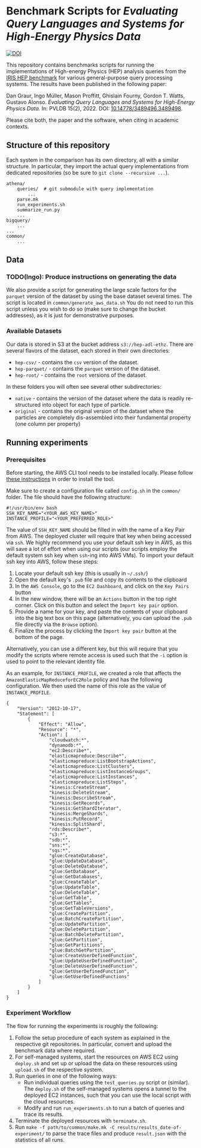 # Benchmark Scripts for *Evaluating Query Languages and Systems for High-Energy Physics Data*

[![DOI](https://zenodo.org/badge/DOI/10.5281/zenodo.5569049.svg)](https://doi.org/10.5281/zenodo.5569049)

This repository contains benchmarks scripts for running the implementations of High-energy Physics (HEP) analysis queries from the [IRIS HEP benchmark](https://github.com/iris-hep/adl-benchmarks-index) for various general-purpose query processing systems. The results have been published in the following paper:

Dan Graur, Ingo Müller, Mason Proffitt, Ghislain Fourny, Gordon T. Watts, Gustavo Alonso.
*Evaluating Query Languages and Systems for High-Energy Physics Data.*
In: PVLDB 15(2), 2022.
DOI: [10.14778/3489496.3489498](https://doi.org/10.14778/3489496.3489498).

Please cite both, the paper and the software, when citing in academic contexts.

## Structure of this repository

Each system in the comparison has its own directory, all with a similar structure. In particular, they import the actual query implementations from dedicated repositories (so be sure to `git clone --recursive ...`).

```
athena/
    queries/  # git submodule with query implementation
        ...
    parse.mk
    run_experiments.sh
    summarize_run.py
    ...
bigquery/
    ...
...
common/
    ...
```

## Data

### TODO(Ingo): Produce instructions on generating the data

We also provide a script for generating the large scale factors for the `parquet` version of the dataset by using the base dataset several times. The script is located in `common/generate_aws_data.sh` You do not need to run this script unless you wish to do so (make sure to change the bucket addresses), as it is just for demonstrative purposes. 

### Available Datasets 

Our data is stored in S3 at the bucket address `s3://hep-adl-ethz`. There are several flavors of the dataset, each stored in their own directories:

* `hep-csv/` - contains the `csv` version of the dataset.
* `hep-parquet/` - contains the `parquet` version of the dataset.
* `hep-root/` - contains the `root` versions of the dataset.

In these folders you will often see several other subdirectories:

* `native` - contains the version of the dataset where the data is readily re-structured into object for each type of particle.
* `original` - contains the original version of the dataset where the particles are completely dis-assembled into their fundamental property (one column per property)

## Running experiments

### Prerequisites

Before starting, the AWS CLI tool needs to be installed locally. Please follow [these instructions](https://docs.aws.amazon.com/cli/latest/userguide/getting-started-install.html) in order to install the tool. 

Make sure to create a configuration file called `config.sh` in the `common/` folder. The file should have the following structure:

```
#!/usr/bin/env bash
SSH_KEY_NAME="<YOUR_AWS_KEY_NAME>"
INSTANCE_PROFILE="<YOUR_PREFERRED_ROLE>"
```

The value of `SSH_KEY_NAME` should be filled in with the name of a Key Pair from AWS. The deployed cluster will require that key when being accessed via `ssh`. We highly recommend you use your default ssh key in AWS, as this will save a lot of effort when using our scripts (our scripts employ the default system ssh key when `ssh`-ing into AWS VMs). To import your default ssh key into AWS, follow these steps:

1. Locate your default ssh key (this is usually in `~/.ssh/`)
1. Open the default key's `.pub` file and copy its contents to the clipboard
1. In the `AWS Console`, go to the `EC2 Dashboard`, and click on the `Key Pairs` button
1. In the new window, there will be an `Actions` button in the top right corner. Click on this button and select the `Import key pair` option.
1. Provide a name for your key, and paste the contents of your clipboard into the big text box on this page (alternatively, you can upload the `.pub` file directly via the `Browse` option).
1. Finalize the process by clicking the `Import key pair` button at the bottom of the page. 

Alternatively, you can use a different key, but this will require that you modify the scripts where remote access is used such that the `-i` option is used to point to the relevant identity file. 

As an example, for `INSTANCE_PROFILE`, we created a role that affects the `AmazonElasticMapReduceforEC2Role` policy and has the following configuration. We then used the name of this role as the value of `INSTANCE_PROFILE`. 

```
{
    "Version": "2012-10-17",
    "Statement": [
        {
            "Effect": "Allow",
            "Resource": "*",
            "Action": [
                "cloudwatch:*",
                "dynamodb:*",
                "ec2:Describe*",
                "elasticmapreduce:Describe*",
                "elasticmapreduce:ListBootstrapActions",
                "elasticmapreduce:ListClusters",
                "elasticmapreduce:ListInstanceGroups",
                "elasticmapreduce:ListInstances",
                "elasticmapreduce:ListSteps",
                "kinesis:CreateStream",
                "kinesis:DeleteStream",
                "kinesis:DescribeStream",
                "kinesis:GetRecords",
                "kinesis:GetShardIterator",
                "kinesis:MergeShards",
                "kinesis:PutRecord",
                "kinesis:SplitShard",
                "rds:Describe*",
                "s3:*",
                "sdb:*",
                "sns:*",
                "sqs:*",
                "glue:CreateDatabase",
                "glue:UpdateDatabase",
                "glue:DeleteDatabase",
                "glue:GetDatabase",
                "glue:GetDatabases",
                "glue:CreateTable",
                "glue:UpdateTable",
                "glue:DeleteTable",
                "glue:GetTable",
                "glue:GetTables",
                "glue:GetTableVersions",
                "glue:CreatePartition",
                "glue:BatchCreatePartition",
                "glue:UpdatePartition",
                "glue:DeletePartition",
                "glue:BatchDeletePartition",
                "glue:GetPartition",
                "glue:GetPartitions",
                "glue:BatchGetPartition",
                "glue:CreateUserDefinedFunction",
                "glue:UpdateUserDefinedFunction",
                "glue:DeleteUserDefinedFunction",
                "glue:GetUserDefinedFunction",
                "glue:GetUserDefinedFunctions"
            ]
        }
    ]
}
```

### Experiment Workflow

The flow for running the experiments is roughly the following:

1. Follow the setup procedure of each system as explained in the respective git repositories. In particular, convert and upload the benchmark data where required.
1. For self-managed systems, start the resources on AWS EC2 using `deploy.sh` and set up or upload the data on these resources using `upload.sh` of the respective system.
1. Run queries in one of the following ways:
   * Run individual queries using the `test_queries.py` script or (similar). The `deploy.sh` of the self-managed systems opens a tunnel to the deployed EC2 instances, such that you can use the local script with the cloud resources.
   * Modify and run `run_experiments.sh` to run a batch of queries and trace its results.
1. Terminate the deployed resources with `terminate.sh`.
1. Run `make -f path/to/common/make.mk -C results/results_date-of-experiment/` to parse the trace files and produce `result.json` with the statistics of all runs.
